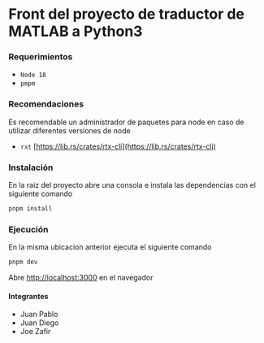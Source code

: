 # Front del proyecto de traductor de MATLAB a Python3


### Requerimientos
* `Node 18`
* `pmpm`

### Recomendaciones

Es recomendable un administrador de paquetes para node en caso de utilizar diferentes versiones de node
* `rxt` [https://lib.rs/crates/rtx-cli](https://lib.rs/crates/rtx-cli)



### Instalación

En la raiz del proyecto abre una consola e instala las dependencias con el siguiente comando

```bash
pnpm install
```

### Ejecución

En la misma ubicacion anterior ejecuta el siguiente comando

```bash
pnpm dev
```

Abre [http://localhost:3000](http://localhost:3000) en el navegador



#### Integrantes

* Juan Pablo
* Juan Diego
* Joe Zafir



